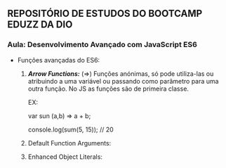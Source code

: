 ## REPOSITÓRIO DE ESTUDOS DO BOOTCAMP EDUZZ DA DIO 

### Aula: Desenvolvimento Avançado com JavaScript ES6

* Funções avançadas do ES6: 

  1. ***Arrow Functions:*** (=>) Funções anónimas, só pode utiliza-las  ou atribuindo a uma variável ou passando como parâmetro para uma outra função. No JS as funções são de primeira classe.

     EX: 

     var sun (a,b) => a + b;

     console.log(sum(5, 15)); // 20

     

  2. Default Function Arguments:

  3. Enhanced Object Literals:

